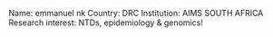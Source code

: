 Name: emmanuel nk
Country: DRC
Institution: AIMS SOUTH AFRICA
Research interest: NTDs, epidemiology & genomics!
